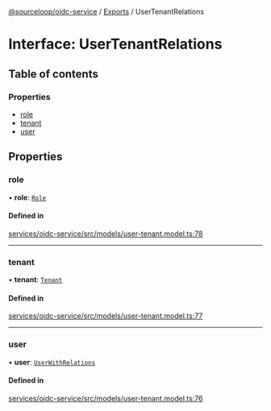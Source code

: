 [@sourceloop/oidc-service](../README.md) / [Exports](../modules.md) / UserTenantRelations

# Interface: UserTenantRelations

## Table of contents

### Properties

- [role](UserTenantRelations.md#role)
- [tenant](UserTenantRelations.md#tenant)
- [user](UserTenantRelations.md#user)

## Properties

### role

• **role**: [`Role`](../classes/Role.md)

#### Defined in

[services/oidc-service/src/models/user-tenant.model.ts:78](https://github.com/sourcefuse/loopback4-microservice-catalog/blob/d35fdb3f0/services/oidc-service/src/models/user-tenant.model.ts#L78)

___

### tenant

• **tenant**: [`Tenant`](../classes/Tenant.md)

#### Defined in

[services/oidc-service/src/models/user-tenant.model.ts:77](https://github.com/sourcefuse/loopback4-microservice-catalog/blob/d35fdb3f0/services/oidc-service/src/models/user-tenant.model.ts#L77)

___

### user

• **user**: [`UserWithRelations`](../modules.md#userwithrelations)

#### Defined in

[services/oidc-service/src/models/user-tenant.model.ts:76](https://github.com/sourcefuse/loopback4-microservice-catalog/blob/d35fdb3f0/services/oidc-service/src/models/user-tenant.model.ts#L76)
